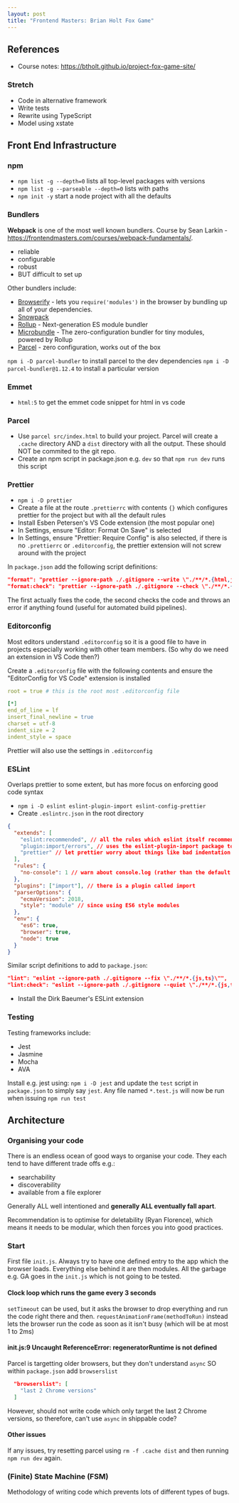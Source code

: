 ```yaml
---
layout: post
title: "Frontend Masters: Brian Holt Fox Game"
---
```


## References

- Course notes: https://btholt.github.io/project-fox-game-site/

### Stretch

- Code in alternative framework
- Write tests
- Rewrite using TypeScript
- Model using xstate

## Front End Infrastructure

### npm

- `npm list -g --depth=0` lists all top-level packages with versions
- `npm list -g --parseable --depth=0` lists with paths
- `npm init -y` start a node project with all the defaults

### Bundlers

**Webpack** is one of the most well known bundlers. Course by Sean Larkin - https://frontendmasters.com/courses/webpack-fundamentals/.

- reliable
- configurable
- robust
- BUT difficult to set up

Other bundlers include:

- [Browserify](http://browserify.org/) - lets you `require('modules')` in the browser by bundling up all of your dependencies.
- [Snowpack](https://www.snowpack.dev/)
- [Rollup](https://rollupjs.org/guide/en/) - Next-generation ES module bundler
- [Microbundle]() - The zero-configuration bundler for tiny modules, powered by Rollup
- [Parcel](https://v2.parceljs.org/) - zero configuration, works out of the box

`npm i -D parcel-bundler` to install parcel to the dev dependencies
`npm i -D parcel-bundler@1.12.4` to install a particular version

### Emmet

- `html:5` to get the emmet code snippet for html in vs code

### Parcel

- Use `parcel src/index.html` to build your project. Parcel will create a `.cache` directory AND a `dist` directory with all the output. These should NOT be commited to the git repo.
- Create an npm script in package.json e.g. `dev` so that `npm run dev` runs this script

### Prettier

- `npm i -D prettier`
- Create a file at the route `.prettierrc` with contents `{}` which configures prettier for the project but with all the default rules
- Install Esben Petersen's VS Code extension (the most popular one)
- In Settings, ensure "Editor: Format On Save" is selected
- In Settings, ensure "Prettier: Require Config" is also selected, if there is no `.prettierrc` or `.editorconfig`, the prettier extension will not screw around with the project

In `package.json` add the following script definitions:

```json
"format": "prettier --ignore-path ./.gitignore --write \"./**/*.{html,json,js,ts,css}\"",
"format:check": "prettier --ignore-path ./.gitignore --check \"./**/*.{html,json,js,ts,css}\""
```

The first actually fixes the code, the second checks the code and throws an error if anything found (useful for automated build pipelines).

### Editorconfig

Most editors understand `.editorconfig` so it is a good file to have in projects especially working with other team members. (So why do we need an extension in VS Code then?)

Create a `.editorconfig` file with the following contents and ensure the "EditorConfig for VS Code" extension is installed

```yaml
root = true # this is the root most .editorconfig file

[*]
end_of_line = lf
insert_final_newline = true
charset = utf-8
indent_size = 2
indent_style = space
```

Prettier will also use the settings in `.editorconfig`

### ESLint

Overlaps prettier to some extent, but has more focus on enforcing good code syntax

- `npm i -D eslint eslint-plugin-import eslint-config-prettier`
- Create `.eslintrc.json` in the root directory

```json
{
  "extends": [
    "eslint:recommended", // all the rules which eslint itself recommends
    "plugin:import/errors", // uses the eslint-plugin-import package to detect issues with plugins
    "prettier" // let prettier worry about things like bad indentation and TURN OFF these rules for eslint
  ],
  "rules": {
    "no-console": 1 // warn about console.log (rather than the default which is to error) - note 0 turns off altogether
  },
  "plugins": ["import"], // there is a plugin called import
  "parserOptions": {
    "ecmaVersion": 2018,
    "style": "module" // since using ES6 style modules
  },
  "env": {
    "es6": true,
    "browser": true,
    "node": true
  }
}
```

Similar script definitions to add to `package.json`:

```json
"lint": "eslint --ignore-path ./.gitignore --fix \"./**/*.{js,ts}\"",
"lint:check": "eslint --ignore-path ./.gitignore --quiet \"./**/*.{js,ts}\"",
```

- Install the Dirk Baeumer's ESLint extension

### Testing

Testing frameworks include:

- Jest
- Jasmine
- Mocha
- AVA

Install e.g. jest using: `npm i -D jest` and update the `test` script in `package.json` to simply say `jest`. Any file named `*.test.js` will now be run when issuing `npm run test`

## Architecture

### Organising your code

There is an endless ocean of good ways to organise your code. They each tend to have different trade offs e.g.:

- searchability
- discoverability
- available from a file explorer

Generally ALL well intentioned and **generally ALL eventually fall apart**.

Recommendation is to optimise for deletability (Ryan Florence), which means it needs to be modular, which then forces you into good practices.

### Start

First file `init.js`. Always try to have one defined entry to the app which the browser loads. Everything else behind it are then modules. All the garbage e.g. GA goes in the `init.js` which is not going to be tested.

#### Clock loop which runs the game every 3 seconds

`setTimeout` can be used, but it asks the browser to drop everything and run the code right there and then. `requestAnimationFrame(methodToRun)` instead lets the browser run the code as soon as it isn't busy (which will be at most 1 to 2ms)

#### init.js:9 Uncaught ReferenceError: regeneratorRuntime is not defined

Parcel is targetting older browsers, but they don't understand `async` SO within `package.json` add `browserslist`

```json
  "browserslist": [
    "last 2 Chrome versions"
  ]
```

However, should not write code which only target the last 2 Chrome versions, so therefore, can't use `async` in shippable code?

#### Other issues

If any issues, try resetting parcel using `rm -f .cache dist` and then running `npm run dev` again.

### (Finite) State Machine (FSM)

Methodology of writing code which prevents lots of different types of bugs.

